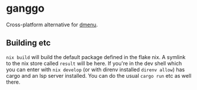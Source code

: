 # ganggo

Cross-platform alternative for [dmenu](https://tools.suckless.org/dmenu/).

## Building etc

`nix build` will build the default package defined in the flake nix. A symlink to the nix store called `result` will be here. If you're in the dev shell which you can enter with `nix develop` (or with direnv installed `direnv allow`) has cargo and an lsp server installed. You can do the usual `cargo run` etc as well there.


